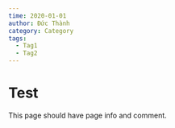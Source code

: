 ```yaml
---
time: 2020-01-01
author: Đức Thành
category: Category
tags:
  - Tag1
  - Tag2
---
```


# Test

This page should have page info and comment.
